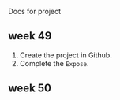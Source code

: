 Docs for project

## week 49

1. Create the project in Github.
2. Complete the `Expose`.

## week 50

